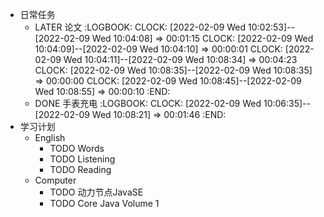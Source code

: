 - 日常任务
	- LATER 论文
	  :LOGBOOK:
	  CLOCK: [2022-02-09 Wed 10:02:53]--[2022-02-09 Wed 10:04:08] =>  00:01:15
	  CLOCK: [2022-02-09 Wed 10:04:09]--[2022-02-09 Wed 10:04:10] =>  00:00:01
	  CLOCK: [2022-02-09 Wed 10:04:11]--[2022-02-09 Wed 10:08:34] =>  00:04:23
	  CLOCK: [2022-02-09 Wed 10:08:35]--[2022-02-09 Wed 10:08:35] =>  00:00:00
	  CLOCK: [2022-02-09 Wed 10:08:45]--[2022-02-09 Wed 10:08:55] =>  00:00:10
	  :END:
	- DONE 手表充电
	  :LOGBOOK:
	  CLOCK: [2022-02-09 Wed 10:06:35]--[2022-02-09 Wed 10:08:21] =>  00:01:46
	  :END:
- 学习计划
	- English
		- TODO Words
		- TODO Listening
		- TODO Reading
	- Computer
		- TODO 动力节点JavaSE
		- TODO Core Java Volume 1
